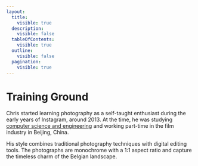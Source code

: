 ```yaml
---
layout:
  title:
    visible: true
  description:
    visible: false
  tableOfContents:
    visible: true
  outline:
    visible: false
  pagination:
    visible: true
---
```


# Training Ground

Chris started learning photography as a self-taught enthusiast during the early years of Instagram, around 2013. At the time, he was studying [computer science and engineering](https://en.wikipedia.org/wiki/Computer\_science\_and\_engineering) and working part-time in the film industry in Beijing, China.&#x20;

His style combines traditional photography techniques with digital editing tools. The photographs are monochrome with a 1:1 aspect ratio and capture the timeless charm of the Belgian landscape.

